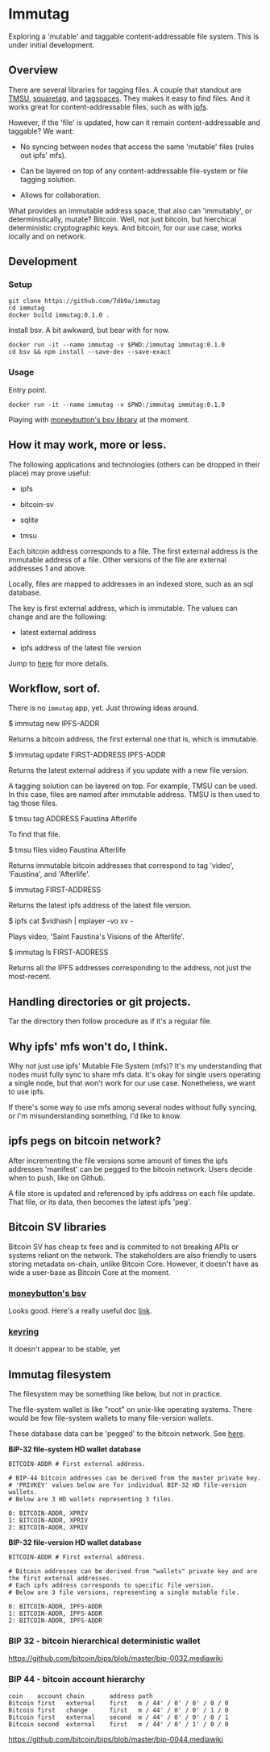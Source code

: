 # Immutag

Exploring a 'mutable' and taggable content-addressable file system. This is under initial development.

## Overview

There are several libraries for tagging files. A couple that standout are [TMSU](https://github.com/oniony/TMSU), [squaretag](https://github.com/mdom/squaretag), and [tagspaces](https://github.com/tagspaces/tagspaces). They makes it easy to find files. And it works great for content-addressable files, such as with [ipfs](https://github.com/ipfs).

However, if the 'file' is updated, how can it remain content-addressable and taggable? We want:

* No syncing between nodes that access the same 'mutable' files (rules out ipfs' mfs).

* Can be layered on top of any content-addressable file-system or file tagging solution.

* Allows for collaboration.

What provides an immutable address space, that also can 'immutably', or determinstically, mutate? Bitcoin. Well, not just bitcoin, but hierchical deterministic cryptographic keys. And bitcoin, for our use case, works locally and on network.

## Development

### Setup

```
git clone https://github.com/7db9a/immutag
cd immutag
docker build immutag:0.1.0 .
```

Install bsv. A bit awkward, but bear with for now.
```
docker run -it --name immutag -v $PWD:/immutag immutag:0.1.0
cd bsv && npm install --save-dev --save-exact
```

### Usage

Entry point.

`docker run -it --name immutag -v $PWD:/immutag immutag:0.1.0`

Playing with [moneybutton's bsv library](#moneybuttons-bsv) at the moment.

## How it may work, more or less.

The following applications and technologies (others can be dropped in their place) may prove useful:

* ipfs

* bitcoin-sv

* sqlite

* tmsu

Each bitcoin address corresponds to a file. The first external address is the immutable address of a file. Other versions of the file are external addresses 1 and above.

Locally, files are mapped to addresses in an indexed store, such as an sql database.

The key is first external address, which is immutable. The values can change and are the following:

* latest external address

* ipfs address of the latest file version

Jump to [here](#hd-wallet---bip-44) for more details.

## Workflow, sort of.

There is no `immutag` app, yet. Just throwing ideas around.

$ immutag new IPFS-ADDR

Returns a bitcoin address, the first external one that is, which is immutable.

$ immutag update FIRST-ADDRESS IPFS-ADDR

Returns the latest external address if you update with a new file version.

A tagging solution can be layered on top. For example, TMSU can be used. In this case, files are named after immutable address. TMSU is then used to tag those files.

$ tmsu tag ADDRESS Faustina Afterlife

To find that file.

$ tmsu files video Faustina Afterlife

Returns immutable bitcoin addresses that correspond to tag 'video', 'Faustina', and 'Afterlife'.

$ immutag FIRST-ADDRESS

Returns the latest ipfs address of the latest file version.

$ ipfs cat $vidhash | mplayer -vo xv -

Plays video, 'Saint Faustina's Visions of the Afterlife'.

$ immutag ls FIRST-ADDRESS

Returns all the IPFS addresses corresponding to the address, not just the most-recent.

## Handling directories or git projects.

Tar the directory then follow procedure as if it's a regular file.

## Why ipfs' mfs won't do, I think.

Why not just use ipfs' Mutable File System (mfs)? It's my understanding that nodes must fully sync to share mfs data. It's okay for single users operating a single node, but that won't work for our use case. Nonetheless, we want to use ipfs.

If there's some way to use mfs among several nodes without fully syncing, or I'm misunderstanding something, I'd like to know.

## ipfs pegs on bitcoin network?

After incrementing the file versions some amount of times the ipfs addresses 'manifest' can be pegged to the bitcoin network. Users decide when to push, like on Github.

A file store is updated and referenced by ipfs address on each file update. That file, or its data, then becomes the latest ipfs 'peg'.

## Bitcoin SV libraries

Bitcoin SV has cheap tx fees and is commited to not breaking APIs or systems reliant on the network. The stakeholders are also friendly to users storing metadata on-chain, unlike Bitcoin Core. However, it doesn't have as wide a user-base as Bitcoin Core at the moment.

### [moneybutton's bsv](https://github.com/moneybutton/bsv)

Looks good. Here's a really useful doc [link](https://docs.moneybutton.com/docs/bsv-hd-private-key.html).

### [keyring](https://github.com/BitbossIO/keyring)

It doesn't appear to be stable, yet

## Immutag filesystem

The filesystem may be something like below, but not in practice.

The file-system wallet is like "root" on unix-like operating systems. There would be few file-system wallets to many file-version wallets.

These database data can be 'pegged' to the bitcoin network. See [here](#ipfs-pegs-on-bitcoin-network).

**BIP-32 file-system HD wallet database**
```
BITCOIN-ADDR # First external address.

# BIP-44 bitcoin addresses can be derived from the master private key.
# 'PRIVKEY' values below are for individual BIP-32 HD file-version wallets.
# Below are 3 HD wallets representing 3 files.

0: BITCOIN-ADDR, XPRIV
1: BITCOIN-ADDR, XPRIV
2: BITCOIN-ADDR, XPRIV
```

**BIP-32 file-version HD wallet database**
```
BITCOIN-ADDR # First external address.

# Bitcoin addresses can be derived from "wallets" private key and are the first external addresses.
# Each ipfs address corresponds to specific file version.
# Below are 3 file versions, representing a single mutable file.

0: BITCOIN-ADDR, IPFS-ADDR
1: BITCOIN-ADDR, IPFS-ADDR
2: BITCOIN-ADDR, IPFS-ADDR
```

### BIP 32 - bitcoin hierarchical deterministic wallet

https://github.com/bitcoin/bips/blob/master/bip-0032.mediawiki

### BIP 44 - bitcoin account hierarchy

```
coin    account chain       address path
Bitcoin first   external    first   m / 44' / 0' / 0' / 0 / 0
Bitcoin first   change      first   m / 44' / 0' / 0' / 1 / 0
Bitcoin first   external    second  m / 44' / 0' / 0' / 0 / 1
Bitcoin second  external    first   m / 44' / 0' / 1' / 0 / 0
```
https://github.com/bitcoin/bips/blob/master/bip-0044.mediawiki
